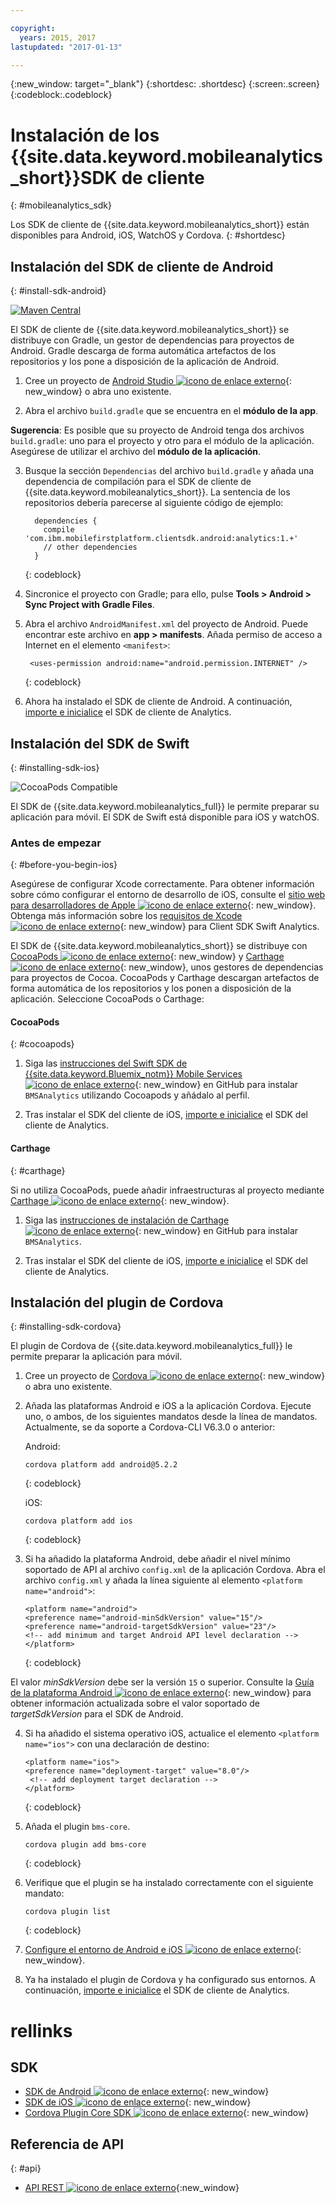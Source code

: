 ```yaml
---

copyright:
  years: 2015, 2017
lastupdated: "2017-01-13"

---
```

{:new_window: target="_blank"}
{:shortdesc: .shortdesc}
{:screen:.screen}
{:codeblock:.codeblock}

# Instalación de los {{site.data.keyword.mobileanalytics_short}}SDK de cliente
{: #mobileanalytics_sdk}

Los SDK de cliente de {{site.data.keyword.mobileanalytics_short}}
están disponibles para Android, iOS, WatchOS y Cordova.
{: #shortdesc}

## Instalación del SDK de cliente de Android
{: #install-sdk-android}

[![Maven Central](https://maven-badges.herokuapp.com/maven-central/com.ibm.mobilefirstplatform.clientsdk.android/analytics/badge.svg)](https://maven-badges.herokuapp.com/maven-central/com.ibm.mobilefirstplatform.clientsdk.android/analytics)

El SDK de cliente de {{site.data.keyword.mobileanalytics_short}} se distribuye con Gradle, un gestor de dependencias para proyectos de Android. Gradle descarga de forma automática artefactos de los repositorios y los pone a disposición de la aplicación de Android.

1. Cree un proyecto de [Android Studio ![icono de enlace externo](../../icons/launch-glyph.svg "icono de enlace externo")](http://developer.android.com/sdk/index.html "icono de enlace externo"){: new_window} o abra uno existente.

2. Abra el archivo `build.gradle` que se encuentra en el **módulo de la app**.

  **Sugerencia**: Es posible que su proyecto de Android tenga dos archivos `build.gradle`: uno para el proyecto y otro para el módulo de la aplicación. Asegúrese de utilizar el archivo del **módulo de la aplicación**.

3. Busque la sección `Dependencias` del archivo `build.gradle` y añada una dependencia de compilación para el SDK de cliente de {{site.data.keyword.mobileanalytics_short}}. La sentencia de los repositorios debería parecerse al siguiente código de ejemplo:

	```
      dependencies {
        compile 'com.ibm.mobilefirstplatform.clientsdk.android:analytics:1.+'
    	// other dependencies  
      }
  	```
  	{: codeblock}

4. Sincronice el proyecto con Gradle; para ello, pulse **Tools &gt; Android &gt; Sync Project with Gradle Files**.

5. Abra el archivo `AndroidManifest.xml` del proyecto de Android. Puede encontrar este archivo en **app > manifests**. Añada permiso de acceso a Internet en el elemento `<manifest>`:

	```
	 <uses-permission android:name="android.permission.INTERNET" />
   ```
   {: codeblock}
   
6. Ahora ha instalado el SDK de cliente de Android. A continuación, [importe e inicialice](sdk.html#initalize-ma-sdk) el SDK de cliente de Analytics.   

## Instalación del SDK de Swift
{: #installing-sdk-ios}

![CocoaPods Compatible](https://img.shields.io/cocoapods/v/BMSAnalytics.svg)

El SDK de {{site.data.keyword.mobileanalytics_full}} le permite preparar su aplicación para móvil. El SDK de Swift está disponible para iOS y watchOS.

### Antes de empezar
{: #before-you-begin-ios}

Asegúrese de configurar Xcode correctamente. Para obtener información sobre cómo configurar el entorno de desarrollo de iOS, consulte el [sitio web para desarrolladores de Apple ![icono de enlace externo](../../icons/launch-glyph.svg "icono de enlace externo")](https://developer.apple.com/support/xcode/ "icono de enlace externo"){: new_window}. Obtenga más información sobre los [requisitos de Xcode ![icono de enlace externo](../../icons/launch-glyph.svg "icono de enlace externo")](https://github.com/ibm-bluemix-mobile-services/bms-clientsdk-swift-analytics/tree/development#requirements "icono de enlace externo"){: new_window} para Client SDK Swift Analytics.

El SDK de {{site.data.keyword.mobileanalytics_short}} se distribuye con [CocoaPods ![icono de enlace externo](../../icons/launch-glyph.svg "icono de enlace externo")](https://cocoapods.org/ "icono de enlace externo"){: new_window} y [Carthage ![icono de enlace externo](../../icons/launch-glyph.svg "icono de enlace externo")](https://github.com/Carthage/Carthage#getting-started "icono de enlace externo"){: new_window}, unos gestores de dependencias para proyectos de Cocoa. CocoaPods y Carthage descargan artefactos de forma automática de los repositorios y los ponen a disposición de la aplicación. Seleccione CocoaPods o Carthage:

#### CocoaPods
{: #cocoapods}

1. Siga las [instrucciones del Swift SDK de {{site.data.keyword.Bluemix_notm}} Mobile Services ![icono de enlace externo](../../icons/launch-glyph.svg "icono de enlace externo")](https://github.com/ibm-bluemix-mobile-services/bms-clientsdk-swift-analytics/tree/development#cocoapods "icono de enlace externo"){: new_window} en GitHub para instalar `BMSAnalytics` utilizando Cocoapods y añádalo al perfil. 
	
2. Tras instalar el SDK del cliente de iOS, [importe e inicialice](sdk.html#initalize-ma-sdk) el SDK del cliente de Analytics.   

#### Carthage
{: #carthage}

Si no utiliza CocoaPods, puede añadir infraestructuras al proyecto mediante [Carthage ![icono de enlace externo](../../icons/launch-glyph.svg "icono de enlace externo")](https://github.com/Carthage/Carthage#if-youre-building-for-ios-tvos-or-watchos "icono de enlace externo"){: new_window}.

1. Siga las [instrucciones de instalación de Carthage ![icono de enlace externo](../../icons/launch-glyph.svg "icono de enlace externo")](https://github.com/ibm-bluemix-mobile-services/bms-clientsdk-swift-analytics/tree/development#carthage "icono de enlace externo"){: new_window} en GitHub para instalar `BMSAnalytics`.

2. Tras instalar el SDK del cliente de iOS, [importe e inicialice](sdk.html#initalize-ma-sdk) el SDK del cliente de Analytics.

## Instalación del plugin de Cordova
{: #installing-sdk-cordova}

El plugin de Cordova de {{site.data.keyword.mobileanalytics_full}} le permite preparar la aplicación para móvil. 

1. Cree un proyecto de [Cordova ![icono de enlace externo](../../icons/launch-glyph.svg "icono de enlace externo")](http://cordova.apache.org/#getstarted "icono de enlace externo"){: new_window} o abra uno existente.

2. Añada las plataformas Android e iOS a la aplicación Cordova. Ejecute uno, o ambos, de los siguientes mandatos desde la línea de mandatos. Actualmente, se da soporte a Cordova-CLI V6.3.0 o anterior:
   
   Android:

	 ```
	 cordova platform add android@5.2.2
	```
	 {: codeblock}
	
   iOS:
   	
	```
	cordova platform add ios
	```
   {: codeblock}
	
3. Si ha añadido la plataforma Android, debe añadir el nivel mínimo soportado de API al archivo `config.xml` de la aplicación Cordova. Abra el archivo `config.xml` y añada la línea siguiente al elemento `<platform name="android">`:

	```
	<platform name="android">  
  	<preference name="android-minSdkVersion" value="15"/>
  	<preference name="android-targetSdkVersion" value="23"/>
  	<!-- add minimum and target Android API level declaration -->
  	</platform>
	```
   {: codeblock}

 El valor *minSdkVersion* debe ser la versión `15` o superior. Consulte la [Guía de la plataforma Android ![icono de enlace externo](../../icons/launch-glyph.svg "icono de enlace externo")](https://cordova.apache.org/docs/en/latest/guide/platforms/android/ "icono de enlace externo"){: new_window} para obtener información actualizada sobre el valor soportado de *targetSdkVersion* para el SDK de Android.

4. Si ha añadido el sistema operativo iOS, actualice el elemento `<platform name="ios">` con una declaración de destino:

	```
	<platform name="ios">
    <preference name="deployment-target" value="8.0"/>
     <!-- add deployment target declaration -->
  	</platform>
	```
	{: codeblock}

5. Añada el plugin `bms-core`.
 	
	 ```
	 cordova plugin add bms-core
	 ```
	 {: codeblock}

6. Verifique que el plugin se ha instalado correctamente con el siguiente mandato:
	
	```
	cordova plugin list
	```
	{: codeblock}
	
7. [Configure el entorno de Android e iOS ![icono de enlace externo](../../icons/launch-glyph.svg "icono de enlace externo")](https://www.npmjs.com/package/bms-core#4-configuring-your-platform "icono de enlace externo"){: new_window}.

8. Ya ha instalado el plugin de Cordova y ha configurado sus entornos. A continuación, [importe e inicialice](sdk.html#initalize-ma-sdk) el SDK de cliente de Analytics.

# rellinks

## SDK
* [SDK de Android ![icono de enlace externo](../../icons/launch-glyph.svg "icono de enlace externo")](https://github.com/ibm-bluemix-mobile-services/bms-clientsdk-android-analytics "icono de enlace externo"){: new_window}  
* [SDK de iOS ![icono de enlace externo](../../icons/launch-glyph.svg "icono de enlace externo")](https://github.com/ibm-bluemix-mobile-services/bms-clientsdk-swift-analytics "icono de enlace externo"){: new_window}
* [Cordova Plugin Core SDK ![icono de enlace externo](../../icons/launch-glyph.svg "icono de enlace externo")](https://www.npmjs.com/package/bms-core "icono de enlace externo"){: new_window}

## Referencia de API
{: #api}
* [API REST ![icono de enlace externo](../../icons/launch-glyph.svg "icono de enlace externo")](https://mobile-analytics-dashboard.{DomainName}/analytics-service/ "icono de enlace externo"){:new_window}
